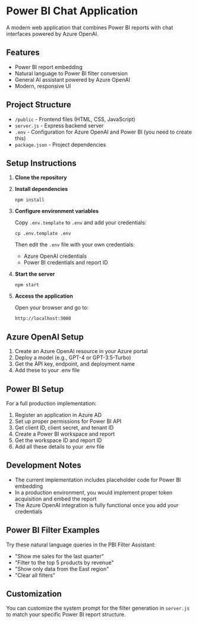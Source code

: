 # Power BI Chat Application

A modern web application that combines Power BI reports with chat interfaces powered by Azure OpenAI.

## Features

- Power BI report embedding
- Natural language to Power BI filter conversion
- General AI assistant powered by Azure OpenAI
- Modern, responsive UI

## Project Structure

- `/public` - Frontend files (HTML, CSS, JavaScript)
- `server.js` - Express backend server
- `.env` - Configuration for Azure OpenAI and Power BI (you need to create this)
- `package.json` - Project dependencies

## Setup Instructions

1. **Clone the repository**

2. **Install dependencies**
   ```
   npm install
   ```

3. **Configure environment variables**
   
   Copy `.env.template` to `.env` and add your credentials:
   ```
   cp .env.template .env
   ```
   
   Then edit the `.env` file with your own credentials:
   - Azure OpenAI credentials
   - Power BI credentials and report ID

4. **Start the server**
   ```
   npm start
   ```

5. **Access the application**
   
   Open your browser and go to:
   ```
   http://localhost:3000
   ```

## Azure OpenAI Setup

1. Create an Azure OpenAI resource in your Azure portal
2. Deploy a model (e.g., GPT-4 or GPT-3.5-Turbo)
3. Get the API key, endpoint, and deployment name
4. Add these to your .env file

## Power BI Setup

For a full production implementation:

1. Register an application in Azure AD
2. Set up proper permissions for Power BI API
3. Get client ID, client secret, and tenant ID
4. Create a Power BI workspace and report
5. Get the workspace ID and report ID
6. Add all these details to your .env file

## Development Notes

- The current implementation includes placeholder code for Power BI embedding
- In a production environment, you would implement proper token acquisition and embed the report
- The Azure OpenAI integration is fully functional once you add your credentials

## Power BI Filter Examples

Try these natural language queries in the PBI Filter Assistant:

- "Show me sales for the last quarter"
- "Filter to the top 5 products by revenue"
- "Show only data from the East region"
- "Clear all filters"

## Customization

You can customize the system prompt for the filter generation in `server.js` to match your specific Power BI report structure.
